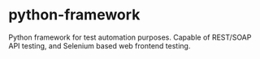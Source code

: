 # python-framework
Python framework for test automation purposes. Capable of REST/SOAP API testing,  and  Selenium based web frontend testing. 
